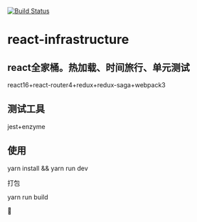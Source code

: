 [![Build Status](https://travis-ci.org/michaelliao/openweixin.svg?branch=master)](https://travis-ci.org/michaelliao/openweixin)
# react-infrastructure

## react全家桶。热加载、时间旅行、单元测试

react16+react-router4+redux+redux-saga+webpack3

## 测试工具

jest+enzyme

## 使用

yarn install && yarn run dev 

打包

yarn run build 










